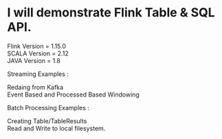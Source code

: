 # I will  demonstrate Flink Table & SQL API.
 Flink Version = 1.15.0   
 SCALA Version = 2.12   
 JAVA Version = 1.8   


Streaming Examples : 

  Redaing from Kafka  
  Event Based and Processed Based Windowing   

Batch Processing Examples : 

  Creating Table/TableResults  
  Read and Write to local filesystem.   


